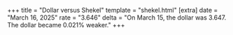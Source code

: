 +++
title = "Dollar versus Shekel"
template = "shekel.html"
[extra]
date = "March 16, 2025"
rate = "3.646"
delta = "On March 15, the dollar was 3.647. The dollar became 0.021% weaker."
+++
